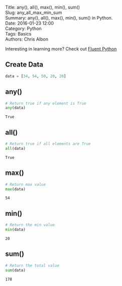Title: any(), all(), max(), min(), sum()  
Slug: any_all_max_min_sum  
Summary: any(), all(), max(), min(), sum() in Python.    
Date: 2016-01-23 12:00  
Category: Python  
Tags: Basics    
Authors: Chris Albon  

Interesting in learning more? Check out [Fluent Python](http://amzn.to/2jYU506)

## Create Data


```python
data = [34, 54, 50, 20, 20]
```

## any()


```python
# Return true if any element is True
any(data)
```




    True



## all()


```python
# Return true if all elements are True
all(data)
```




    True



## max()


```python
# Return max value
max(data)
```




    54



## min()


```python
# Return the min value
min(data)
```




    20



## sum()


```python
# Return the total value
sum(data)
```




    178


